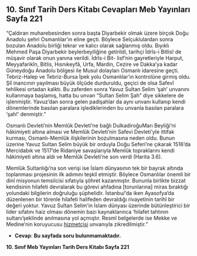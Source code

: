 ## 10. Sınıf Tarih Ders Kitabı Cevapları Meb Yayınları Sayfa 221

“Çaldıran muharebesinden sonra başta Diyarbekir olmak üzere birçok Doğu Anadolu şehri Osmanlılar’ın eline geçti. Böylece Selçuklulardan sonra bozulan Anadolu birliği tekrar ve kalıcı olarak sağlanmış oldu. Bıyıklı Mehmed Paşa Diyarbekir beylerbeyiliğine getirildi, tarihçi İdrîs-i Bitlis! de müşavir olarak onun yanına verildi. İdrîs-i Bit- lisf’nin gayretleriyle Harput, Meyyafarikîn, Bitlis, Hısnıkeyfâ, Urfa, Mardin, Cezire ve Dakka’ya kadar Güneydoğu Anadolu bölgesi ile Musul dolayları Osmanlı idaresine geçti. Tebriz-Halep ve Tebriz-Bursa İpek yolu Osmanlılar’ın kontrolüne girmiş oldu. Şiî inancının yayılması büyük ölçüde durduruldu, geçici de olsa Safevî tehlikesi ortadan kalktı. Bu zaferden sonra Yavuz Sultan Selim ‘şah’ unvanını kullanmaya başlamış, hatta bu unvan “Sultan Selim Şah” diye sikkelere de işlenmiştir. Yavuz’dan sonra gelen padişahlar da aynı unvanı kullanıp kendi dönemlerinde basılan paralara işlediklerinden bu unvanla basılan paralara ‘şah!’ denmiştir.”

Osmanlı Devleti’nin Memlûk Devleti’ne bağlı DulkadiroğuMarı Beyliği’ni hâkimiyeti altına alması ve Memlûk Devleti’nin Safevi Devleti’yle ittifak kurması, Osmanlı-Memlûk ilişkilerinin bozulmasına neden oldu. Bunun üzerine Yavuz Sultan Selim büyük bir orduyla Doğu Seferi’ne çıkarak 1516’da Mercidabık ve 1517’de Ridaniye savaşlarıyla Memlûk topraklarını kendi hâkimiyeti altına aldı ve Memlûk Devleti’ne son verdi (Harita 3.6).

Memlük Sultanlığı’na son verişi ise İslam dünyasının tek bir bayrak altında toplanması projesinin ilk adımını teşkil etmiştir. Böylece Osmanlılar önemli bir dinî misyonun temsilcisi sıfatıyla şöhret kazanmıştır. Bununla birlikte bizzat kendisinin hilafeti devralarak bu görevi ahfadına [torunlarına] miras bıraktığı yolundaki bilgilerin doğruluğu şüphelidir. İstanbu/’da iken Ayasofya’da düzenlenen bir törenle hilafeti halifeden devraldığı rivayetinin tarihî bir değeri yoktur. Yavuz Sultan Selim’in İslam dünyası üzerinde bütünleştirici bir lider sıfatını haiz olması dönemin bazı kaynaklarınca ‘hilafet tahtının sultanı’şeklinde anılmasına yol açmıştır. Resmî belgelerde ise Mekke ve Medine’nin koruyucusu [hizmetçisi](hâdimü’l-Haremeyn) unvanıyla zikredilmiştir.”

* **Cevap**: **Bu sayfada soru bulunmamaktadır.**

**10. Sınıf Meb Yayınları Tarih Ders Kitabı Sayfa 221**